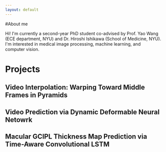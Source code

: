 ```yaml
---
layout: default
---
```

#About me

Hi! I'm currently a second-year PhD student co-advised by Prof. Yao Wang (ECE department, NYU) and Dr. Hiroshi Ishikawa (School of Medicine, NYU). I'm interested in medical image processing, machine learning, and computer vision.

# Projects

## Video Interpolation: Warping Toward Middle Frames in Pyramids

## Video Prediction via Dynamic Deformable Neural Netowrk

## Macular GCIPL Thickness Map Prediction via Time-Aware Convolutional LSTM